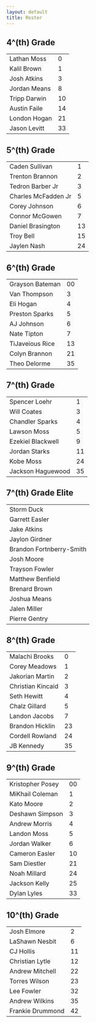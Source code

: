 ```yaml
---
layout: default
title: Roster
---
```

4^(th) Grade
---------

<table class="roster-table">
<tr><td>Lathan Moss</td><td>0</td></tr>
<tr><td>Kalil Brown</td><td>1</td></tr>
<tr><td>Josh Atkins</td><td>3</td></tr>
<tr><td>Jordan Means</td><td>8</td></tr>
<tr><td>Tripp Darwin</td><td>10</td></tr>
<tr><td>Austin Faile</td><td>14</td></tr>
<tr><td>London Hogan</td><td>21</td></tr>
<tr><td>Jason Levitt</td><td>33</td></tr>
</table>

5^(th) Grade
---------

<table class="roster-table">
<tr><td>Caden Sullivan</td><td>1</td></tr>
<tr><td>Trenton Brannon</td><td>2</td></tr>
<tr><td>Tedron Barber Jr</td><td>3</td></tr>
<tr><td>Charles McFadden Jr</td><td>5</td></tr>
<tr><td>Corey Johnson</td><td>6</td></tr>
<tr><td>Connor McGowen</td><td>7</td></tr>
<tr><td>Daniel Brasington</td><td>13</td></tr>
<tr><td>Troy Bell</td><td>15</td></tr>
<tr><td>Jaylen Nash</td><td>24</td></tr>
</table>

6^(th) Grade
---------

<table class="roster-table">
<tr><td>Grayson Bateman</td><td>00</td></tr>
<tr><td>Van Thompson</td><td>3</td></tr>
<tr><td>Eli Hogan</td><td>4</td></tr>
<tr><td>Preston Sparks</td><td>5</td></tr>
<tr><td>AJ Johnson</td><td>6</td></tr>
<tr><td>Nate Tipton</td><td>7</td></tr>
<tr><td>TiJaveious Rice</td><td>13</td></tr>
<tr><td>Colyn Brannon</td><td>21</td></tr>
<tr><td>Theo Delorme</td><td>35</td></tr>
</table>

7^(th) Grade
---------

<table class="roster-table">
<tr><td>Spencer Loehr</td><td>1</td></tr>
<tr><td>Will Coates</td><td>3</td></tr>
<tr><td>Chandler Sparks</td><td>4</td></tr>
<tr><td>Lawson Moss</td><td>5</td></tr>
<tr><td>Ezekiel Blackwell</td><td>9</td></tr>
<tr><td>Jordan Starks</td><td>11</td></tr>
<tr><td>Kobe Moss</td><td>24</td></tr>
<tr><td>Jackson Haguewood</td><td>35</td></tr>
</table>

7^(th) Grade Elite
---------------

<table class="roster-table">
<tr><td>Storm Duck</td></tr>
<tr><td>Garrett Easler</td></tr>
<tr><td>Jake Atkins</td></tr>
<tr><td>Jaylon Girdner</td></tr>
<tr><td>Brandon Fortnberry-Smith</td></tr>
<tr><td>Josh Moore</td></tr>
<tr><td>Trayson Fowler</td></tr>
<tr><td>Matthew Benfield</td></tr>
<tr><td>Brenard Brown</td></tr>
<tr><td>Joshua Means</td></tr>
<tr><td>Jalen Miller</td></tr>
<tr><td>Pierre Gentry</td></tr>
</table>

8^(th) Grade
---------

<table class="roster-table">
<tr><td>Malachi Brooks</td><td>0</td></tr>
<tr><td>Corey Meadows</td><td>1</td></tr>
<tr><td>Jakorian Martin</td><td>2</td></tr>
<tr><td>Christian Kincaid</td><td>3</td></tr>
<tr><td>Seth Hewitt</td><td>4</td></tr>
<tr><td>Chalz Gillard</td><td>5</td></tr>
<tr><td>Landon Jacobs</td><td>7</td></tr>
<tr><td>Brandon Hicklin</td><td>23</td></tr>
<tr><td>Cordell Rowland</td><td>24</td></tr>
<tr><td>JB Kennedy</td><td>35</td></tr>
</table>

9^(th) Grade
---------

<table class="roster-table">
<tr><td>Kristopher Posey</td><td>00</td></tr>
<tr><td>MiKhail Coleman</td><td>1</td></tr>
<tr><td>Kato Moore</td><td>2</td></tr>
<tr><td>Deshawn Simpson</td><td>3</td></tr>
<tr><td>Andrew Morris</td><td>4</td></tr>
<tr><td>Landon Moss</td><td>5</td></tr>
<tr><td>Jordan Walker</td><td>6</td></tr>
<tr><td>Cameron Easler</td><td>10</td></tr>
<tr><td>Sam Diestler</td><td>21</td></tr>
<tr><td>Noah Millard</td><td>24</td></tr>
<tr><td>Jackson Kelly</td><td>25</td></tr>
<tr><td>Dylan Lyles</td><td>33</td></tr>
</table>

10^(th) Grade
----------

<table class="roster-table">
<tr><td>Josh Elmore</td><td>2</td></tr>
<tr><td>LaShawn Nesbit</td><td>6</td></tr>
<tr><td>CJ Hollis</td><td>11</td></tr>
<tr><td>Christian Lytle</td><td>12</td></tr>
<tr><td>Andrew Mitchell</td><td>22</td></tr>
<tr><td>Torres Wilson</td><td>23</td></tr>
<tr><td>Lee Fowler</td><td>32</td></tr>
<tr><td>Andrew Wilkins</td><td>35</td></tr>
<tr><td>Frankie Drummond</td><td>42</td></tr>
</table>
